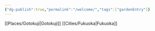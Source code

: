 ```yaml
---
{"dg-publish":true,"permalink":"/welcome/","tags":["gardenEntry"]}
---
```


[[Places/Gotokuji\|Gotokuji]]
[[Cities/Fukuoka\|Fukuoka]]

